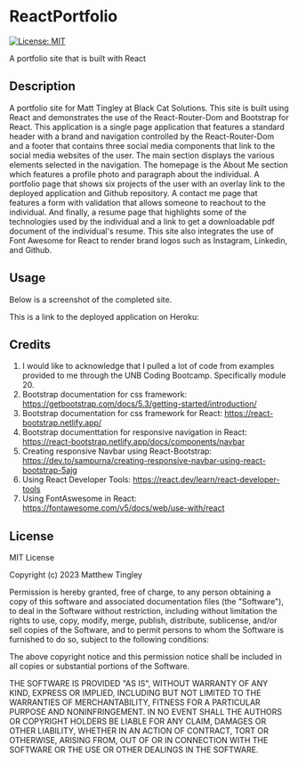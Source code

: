 # ReactPortfolio

[![License: MIT](https://img.shields.io/badge/License-MIT-green.svg)](#license)

A portfolio site that is built with React

## Description

A portfolio site for Matt Tingley at Black Cat Solutions. This site is built using React and demonstrates the use of the React-Router-Dom and Bootstrap for React. This application is a single page application that features a standard header with a brand and navigation controlled by the React-Router-Dom and a footer that contains three social media components that link to the social media websites of the user. The main section displays the various elements selected in the navigation. The homepage is the About Me section which features a profile photo and paragraph about the individual. A portfolio page that shows six projects of the user with an overlay link to the deployed application and Github repository. A contact me page that features a form with validation that allows someone to reachout to the individual. And finally, a resume page that highlights some of the technologies used by the individual and a link to get a downloadable pdf document of the individual's resume. This site also integrates the use of Font Awesome for React to render brand logos such as Instagram, Linkedin, and Github.

## Usage

Below is a screenshot of the completed site.

This is a link to the deployed application on Heroku:

## Credits

1.  I would like to acknowledge that I pulled a lot of code from examples provided to me through the UNB Coding Bootcamp. Specifically module 20.
2.  Bootstrap documentation for css framework: https://getbootstrap.com/docs/5.3/getting-started/introduction/
3.  Bootstrap documentation for css framework for React: https://react-bootstrap.netlify.app/
4.  Bootstrap documenttation for responsive navigation in React: https://react-bootstrap.netlify.app/docs/components/navbar
5.  Creating responsive Navbar using React-Bootstrap: https://dev.to/sampurna/creating-responsive-navbar-using-react-bootstrap-5ajg
6.  Using React Developer Tools: https://react.dev/learn/react-developer-tools
7.  Using FontAswesome in React: https://fontawesome.com/v5/docs/web/use-with/react

## License

MIT License

Copyright (c) 2023 Matthew Tingley

Permission is hereby granted, free of charge, to any person obtaining a copy
of this software and associated documentation files (the "Software"), to deal
in the Software without restriction, including without limitation the rights
to use, copy, modify, merge, publish, distribute, sublicense, and/or sell
copies of the Software, and to permit persons to whom the Software is
furnished to do so, subject to the following conditions:

The above copyright notice and this permission notice shall be included in all
copies or substantial portions of the Software.

THE SOFTWARE IS PROVIDED "AS IS", WITHOUT WARRANTY OF ANY KIND, EXPRESS OR
IMPLIED, INCLUDING BUT NOT LIMITED TO THE WARRANTIES OF MERCHANTABILITY,
FITNESS FOR A PARTICULAR PURPOSE AND NONINFRINGEMENT. IN NO EVENT SHALL THE
AUTHORS OR COPYRIGHT HOLDERS BE LIABLE FOR ANY CLAIM, DAMAGES OR OTHER
LIABILITY, WHETHER IN AN ACTION OF CONTRACT, TORT OR OTHERWISE, ARISING FROM,
OUT OF OR IN CONNECTION WITH THE SOFTWARE OR THE USE OR OTHER DEALINGS IN THE
SOFTWARE.

